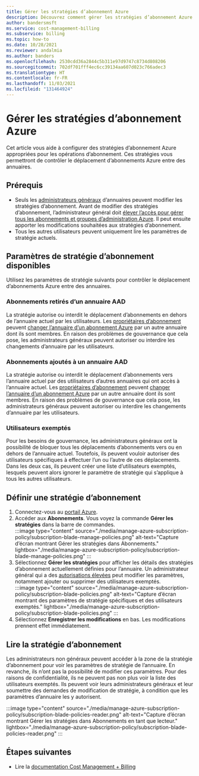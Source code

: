 ```yaml
---
title: Gérer les stratégies d’abonnement Azure
description: Découvrez comment gérer les stratégies d’abonnement Azure pour contrôler le déplacement d’abonnements Azure entre des annuaires.
author: bandersmsft
ms.service: cost-management-billing
ms.subservice: billing
ms.topic: how-to
ms.date: 10/28/2021
ms.reviewer: andalmia
ms.author: banders
ms.openlocfilehash: 2530cdd36a2844c5b311e97d9747c8734d808206
ms.sourcegitcommit: 702df701fff4ec6cc39134aa607d023c766adec3
ms.translationtype: HT
ms.contentlocale: fr-FR
ms.lasthandoff: 11/03/2021
ms.locfileid: "131464924"
---
```

# <a name="manage-azure-subscription-policies"></a>Gérer les stratégies d’abonnement Azure

Cet article vous aide à configurer des stratégies d’abonnement Azure appropriées pour les opérations d’abonnement. Ces stratégies vous permettront de contrôler le déplacement d’abonnements Azure entre des annuaires.

## <a name="prerequisites"></a>Prérequis

- Seuls les [administrateurs généraux](../../active-directory/roles/permissions-reference.md#global-administrator) d’annuaires peuvent modifier les stratégies d’abonnement. Avant de modifier des stratégies d’abonnement, l’administrateur général doit [élever l’accès pour gérer tous les abonnements et groupes d’administration Azure](../../role-based-access-control/elevate-access-global-admin.md). Il peut ensuite apporter les modifications souhaitées aux stratégies d’abonnement.
- Tous les autres utilisateurs peuvent uniquement lire les paramètres de stratégie actuels.

## <a name="available-subscription-policy-settings"></a>Paramètres de stratégie d’abonnement disponibles

Utilisez les paramètres de stratégie suivants pour contrôler le déplacement d’abonnements Azure entre des annuaires.

### <a name="subscriptions-leaving-aad-directory"></a>Abonnements retirés d’un annuaire AAD

La stratégie autorise ou interdit le déplacement d’abonnements en dehors de l’annuaire actuel par les utilisateurs. Les [propriétaires d’abonnement](../../role-based-access-control/built-in-roles.md#owner) peuvent [changer l’annuaire d’un abonnement Azure](../../active-directory/fundamentals/active-directory-how-subscriptions-associated-directory.md) par un autre annuaire dont ils sont membres. En raison des problèmes de gouvernance que cela pose, les administrateurs généraux peuvent autoriser ou interdire les changements d’annuaire par les utilisateurs.

### <a name="subscriptions-entering-aad-directory"></a>Abonnements ajoutés à un annuaire AAD

La stratégie autorise ou interdit le déplacement d’abonnements vers l’annuaire actuel par des utilisateurs d’autres annuaires qui ont accès à l’annuaire actuel. Les [propriétaires d’abonnement](../../role-based-access-control/built-in-roles.md#owner) peuvent [changer l’annuaire d’un abonnement Azure](../../active-directory/fundamentals/active-directory-how-subscriptions-associated-directory.md) par un autre annuaire dont ils sont membres. En raison des problèmes de gouvernance que cela pose, les administrateurs généraux peuvent autoriser ou interdire les changements d’annuaire par les utilisateurs.

### <a name="exempted-users"></a>Utilisateurs exemptés

Pour les besoins de gouvernance, les administrateurs généraux ont la possibilité de bloquer tous les déplacements d’abonnements vers ou en dehors de l’annuaire actuel. Toutefois, ils peuvent vouloir autoriser des utilisateurs spécifiques à effectuer l’un ou l’autre de ces déplacements. Dans les deux cas, ils peuvent créer une liste d’utilisateurs exemptés, lesquels peuvent alors ignorer le paramètre de stratégie qui s’applique à tous les autres utilisateurs.

## <a name="setting-subscription-policy"></a>Définir une stratégie d’abonnement

1. Connectez-vous au [portail Azure](https://portal.azure.com/).
1. Accéder aux **Abonnements**. Vous voyez la commande **Gérer les stratégies** dans la barre de commandes.  
    :::image type="content" source="./media/manage-azure-subscription-policy/subscription-blade-manage-policies.png" alt-text="Capture d’écran montrant Gérer les stratégies dans Abonnements." lightbox="./media/manage-azure-subscription-policy/subscription-blade-manage-policies.png" :::
1. Sélectionnez **Gérer les stratégies** pour afficher les détails des stratégies d’abonnement actuellement définies pour l’annuaire. Un administrateur général qui a des [autorisations élevées](../../role-based-access-control/elevate-access-global-admin.md) peut modifier les paramètres, notamment ajouter ou supprimer des utilisateurs exemptés.  
    :::image type="content" source="./media/manage-azure-subscription-policy/subscription-blade-policies.png" alt-text="Capture d’écran montrant des paramètres de stratégie spécifiques et des utilisateurs exemptés." lightbox="./media/manage-azure-subscription-policy/subscription-blade-policies.png" :::
1. Sélectionnez **Enregistrer les modifications** en bas. Les modifications prennent effet immédiatement.

## <a name="read-subscription-policy"></a>Lire la stratégie d’abonnement

Les administrateurs non généraux peuvent accéder à la zone de la stratégie d’abonnement pour voir les paramètres de stratégie de l’annuaire. En revanche, ils n’ont pas la possibilité de modifier ces paramètres. Pour des raisons de confidentialité, ils ne peuvent pas non plus voir la liste des utilisateurs exemptés. Ils peuvent voir leurs administrateurs généraux et leur soumettre des demandes de modification de stratégie, à condition que les paramètres d’annuaire les y autorisent.

:::image type="content" source="./media/manage-azure-subscription-policy/subscription-blade-policies-reader.png" alt-text="Capture d’écran montrant Gérer les stratégies dans Abonnements en tant que lecteur." lightbox="./media/manage-azure-subscription-policy/subscription-blade-policies-reader.png" :::

## <a name="next-steps"></a>Étapes suivantes

- Lire la [documentation Cost Management + Billing](../index.yml)